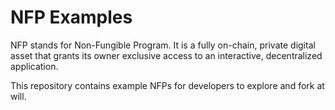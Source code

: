 # NFP Examples

NFP stands for Non-Fungible Program. It is a fully on-chain, private digital asset that grants its owner exclusive access to an interactive, decentralized application.

This repository contains example NFPs for developers to explore and fork at will.
